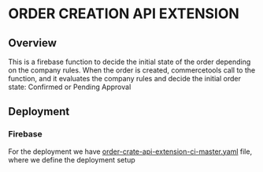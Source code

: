 
  

# ORDER CREATION API EXTENSION
## Overview

This is a firebase function to decide the initial state of the order depending on the company rules.
When the order is created, commercetools call to the function, and it evaluates the company rules and decide the initial order state: Confirmed or Pending Approval
  
## Deployment

### Firebase
For the deployment we have [order-crate-api-extension-ci-master.yaml](../../.github/workflows/order-crate-api-extension-ci-master.yaml) file, where we define the deployment setup
